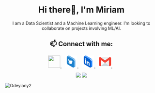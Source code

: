 <h1 align='center'>Hi there👋, I'm Miriam</h1>

<p align='center'>I am a Data Scientist and a Machine Learning engineer. I’m looking to collaborate on projects involving ML/AI.</p>
<h2 align='center'><b>📫 Connect with me: </b></h2>
<p align='center'>
<a href="https://www.kaggle.com/miriamodeyianypeter" target="_blank">
  <img src="https://img.shields.io/badge/Kaggle-20BEFF?style=for-the-badge&logo=Kaggle&logoColor=white" width="40" height="40" />
</a>&nbsp;&nbsp;
<a href="https://x.com/miriamodeyiany" target="_blank">
  <img src="https://github.com/Fortune-Adekogbe/Fortune-Adekogbe/blob/main/twitter.png" width="40" height="40" />
</a>&nbsp;&nbsp;
<a href="https://www.linkedin.com/in/miriam-itopa-odeyiany-919787245/" target="_blank">
  <img src="https://github.com/Fortune-Adekogbe/Fortune-Adekogbe/blob/main/linkedin.png" width="40" height="40" />
</a>&nbsp;&nbsp;
<a href="mailto:miriamodeyianypeter@gmail.com" target="_blank">
  <img src="https://github.com/Fortune-Adekogbe/Fortune-Adekogbe/blob/main/gmail.png" width="40" height="40" />
</a>&nbsp;&nbsp;

  
  <p align = "center">
  <img src = "https://github-readme-stats.vercel.app/api?username=Odeyiany2&show_icons=true&theme=tokyonight&line_height=27">
  <img src = "https://github-readme-stats.vercel.app/api/top-langs/?username=Odeyiany2&hide=jupyter-notebook,java,html&theme=tokyonight">
<br>

<p><img align="center" src="https://github-readme-streak-stats.herokuapp.com/?user=Odeyiany2&theme=tokyonight&background=0d1117&date_format=M%20j%5B%2C%20Y%5D" alt="Odeyiany2" /></p>
      
<p align="left"> <a href="https://twitter.com/" target="blank"><img
      src="https://img.shields.io/twitter/follow/?logo=twitter&style=for-the-badge" alt="" /></a> </p>

<br/>
</p>
</p>



<!--
<h3 align="center">Hi there 👋, I am Miriam Odeyiany</h3>
<h3 align="center">I am an Accounting student and a Data Enthusiast</h3>


<br/>


 🌱 I’m currently learning **Machine Learning and Data Science with Python**

 👯 I’m also open to collaborations on **Data Science/Machine Learning Projects** 

 📫 How to reach me: [LinkedIn](https://www.linkedin.com/in/miriam-odeyiany-919787245)
 
 🔗 Check out my [Portfolio](https://www.datascienceportfol.io/miriamodeyiany)
  
 😄 Pronouns: She/Her
 
 [![An image of @odeyiany2's Holopin badges, which is a link to view their full Holopin profile](https://holopin.me/odeyiany2)](https://holopin.io/@odeyiany2)
-->
<!--
**Odeyiany2/Odeyiany2** is a ✨ _special_ ✨ repository because its `README.md` (this file) appears on your GitHub profile.

Here are some ideas to get you started:

- 🔭 I’m currently working on ...
- 🌱 I’m currently learning ...
- 👯 I’m looking to collaborate on ...
- 🤔 I’m looking for help with ...
- 💬 Ask me about ...
- 📫 How to reach me: ...
- 😄 Pronouns: ...
- ⚡ Fun fact: ...
-->
